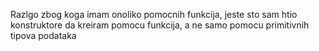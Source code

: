 Razlgo zbog koga imam onoliko pomocnih funkcija, jeste sto sam htio konstruktore da kreiram pomocu funkcija, a ne samo pomocu primitivnih tipova podataka
